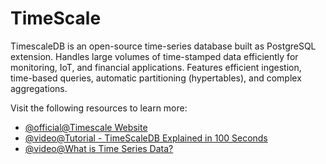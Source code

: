 # TimeScale

TimescaleDB is an open-source time-series database built as PostgreSQL extension. Handles large volumes of time-stamped data efficiently for monitoring, IoT, and financial applications. Features efficient ingestion, time-based queries, automatic partitioning (hypertables), and complex aggregations.

Visit the following resources to learn more:

- [@official@Timescale Website](https://www.timescale.com/)
- [@video@Tutorial - TimeScaleDB Explained in 100 Seconds](https://www.youtube.com/watch?v=69Tzh_0lHJ8)
- [@video@What is Time Series Data?](https://www.youtube.com/watch?v=Se5ipte9DMY)

